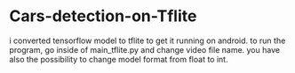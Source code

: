 # Cars-detection-on-Tflite
i converted tensorflow model to tflite to get it running on android.
to run the program, go inside of main_tflite.py and change video file name.
you have also the possibility to change model format from float to int.
